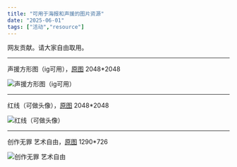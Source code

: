 ```yaml
---
title: "可用于海报和声援的图片资源" 
date: "2025-06-01"
tags: ["活动","resource"] 
---
```


网友贡献。请大家自由取用。

----

声援方形图（ig可用），[原图](/resource-pic/声援方形图（ig可用）.png) 2048*2048

![声援方形图（ig可用）](/resource-pic/声援方形图（ig可用）-500.jpg)

----

红线（可做头像），[原图](/resource-pic/红线（可做头像）.png) 2048*2048

![红线（可做头像）](/resource-pic/红线（可做头像）-500.jpg)

----

创作无罪 艺术自由，[原图](/resource-pic/创作无罪-艺术自由.jpg) 1290*726

![创作无罪 艺术自由](/resource-pic/创作无罪-艺术自由-500.jpg)
